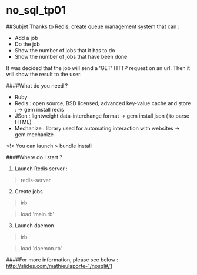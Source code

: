 # no_sql_tp01

##Subjet
Thanks to Redis, create queue management system that can :
- Add a job
- Do the job
- Show the number of jobs that it has to do
- Show the number of jobs that have been done

It was decided that the job will send a 'GET' HTTP request on an url.
Then it will show the result to the user.

####What do you need ?

* Ruby
* Redis  : open source, BSD licensed, advanced key-value cache and store : 
	-> gem install redis
* JSon : lightweight data-interchange format
	-> gem install json ( to parse HTML)
* Mechanize : library used for automating interaction with websites
	-> gem mechanize

<!> You can launch > bundle install

####Where do I start ?
1. Launch Redis server :
> redis-server

2. Create jobs
> irb

> load 'main.rb'

3. Launch daemon
> irb

> load 'daemon.rb'

####For more information, please see below :
http://slides.com/mathieulaporte-1/nosql#/1